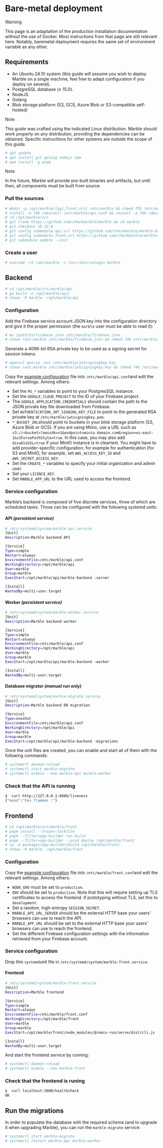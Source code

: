 # Bare-metal deployment

> [!WARNING]
> This page is an adaptation of the production installation documentation without the use of Docker. Most instructions from that page are still relevant here. Notably, baremetal deployment requires the same set of environment variable as any other.

## Requirements

- An Ubuntu 24.10 system (this guide will assume you wish to deploy Marble on a single machine, feel free to adapt configuration if you deploy on several).
- PostgreSQL database (≥ 15.0).
- NodeJS
- Golang
- Blob storage platform (S3, GCS, Azure Blob or S3-compatible self-hosted)

> [!NOTE]
> This guide was crafted using the indicated Linux distribution. Marble should work properly on any distribution, providing the dependencies can be obtained. Specific instructions for other systems are outside the scope of this guide.

```bash
# apt update
# apt install git golang nodejs npm
# npm install -g pnpm
```

> [!NOTE]
> In the future, Marble will provide pre-built binaries and artifacts, but until then, all components must be built from source.

### Pull the sources

```bash
# mkdir -p /opt/marble/{api,front,src} /etc/marble && chmod 755 /etc/marble
# install -m 740 /dev/null /etc/marble/api.conf && install -m 740 /dev/null /etc/marble/front.conf
# cd /opt/marble/src
# git clone https://github.com/checkmarble/marble && cd marble
# git checkout v0.32.0
# git config submodule.api.url https://github.com/checkmarble/marble-backend.git
# git config submodule.front.url https://github.com/checkmarble/marble-frontend.git
# git submodule update --init
```

### Create a user

```bash
# useradd -rd /opt/marble -s /usr/sbin/nologin marble
```

## Backend

```bash
# cd /opt/marble/src/marble/api
# go build -o /opt/marble/api/ .
# chown -R marble: /opt/marble/api
```

### Configuration

Add the Firebase service account JSON key into the configuration directory and give it the proper permission (the `marble` user must be able to read it):

```bash
# mv /path/to/firebase.json /etc/marble/firebase.json
# chown root:marble /etc/marble/firebase.json && chmod 740 /etc/marble/firebase.json
```

Generate a 4096-bit RSA private key to be used as a signing secret for session tokens:

```bash
# openssl genrsa -out /etc/marble/jwtsigningkey.key
# chown root:marble /etc/marble/jwtsigningkey.key && chmod 740 /etc/marble/jwtsigningkey.key
```

Copy the [example configuration](https://github.com/checkmarble/marble-backend/blob/main/.env.example) file into `/etc/marble/api.conf`and edit the relevant settings. Among others:

- Set the `PG_*` variables to point to your PostgresSQL instance.
- Set the `GOOGLE_CLOUD_PROJECT` to the ID of your Firebase project.
- The `GOOGLE_APPLICATION_CREDENTIALS` should contain the path to the JSON private key file downloaded from Firebase.
- Set `AUTHENTICATION_JWT_SIGNING_KEY_FILE` to point to the generated RSA private key at `/etc/marble/jwtsigningkey.pem`.
- `*_BUCKET_URL`should point to buckets in your blob storage platform (S3, Azure Blob or GCS).
If you are using Minio, use a URL such as `s3://<bucket>?awssdk=v1&endpoint=minio.domain.com&region=us-east-1&s3ForcePathStyle=true`. In this case, you may also add `disableSSL=true` if your MinIO instance is in cleartext.
You might have to add provider-specific configuration, for example for authentication (for S3 and MinIO, for example, set `AWS_ACCESS_KEY_ID` and `AWS_SECRET_ACCESS_KEY`.
- Set the `CREATE_*` variables to specify your initial organization and admin user.
- Set your `LICENCE_KEY`.
- Set `MARBLE_APP_URL` to the URL used to access the frontend.

### Service configuration

Marble’s backend is composed of five discrete services, three of which are scheduled tasks. Those can be configured with the following systemd units:

#### API *(persistent service)*

```bash
# /etc/systemd/system/marble-api.service
[Unit]
Description=Marble backend API

[Service]
Type=simple
Restart=always
EnvironmentFile=/etc/marble/api.conf
WorkingDirectory=/opt/marble/api
User=marble
Group=marble
ExecStart=/opt/marble/api/marble-backend -server

[Install]
WantedBy=multi-user.target
```

#### Worker *(persistent service)*

```bash
# /etc/systemd/system/marble-worker.service
[Unit]
Description=Marble backend worker

[Service]
Type=simple
Restart=always
EnvironmentFile=/etc/marble/api.conf
WorkingDirectory=/opt/marble/api
User=marble
Group=marble
ExecStart=/opt/marble/api/marble-backend -worker

[Install]
WantedBy=multi-user.target
```

#### Database migrator *(manual run only)*

```bash
# /etc/systemd/system/marble-migrate.service
[Unit]
Description=Marble backend DB migration

[Service]
Type=oneshot
EnvironmentFile=/etc/marble/api.conf
WorkingDirectory=/opt/marble/api
User=marble
Group=marble
ExecStart=/opt/marble/api/marble-backend -migrations
```

Once the unit files are created, you can enable and start all of them with the following commands:

```bash
# systemctl daemon-reload
# systemctl start marble-migrate
# systemctl enable --now marble-api marble-worker
```

### Check that the API is running

```bash
$  curl http://127.0.0.1:8080/liveness
{"mood":"Feu flammes !"}
```

## Frontend

```bash
# cd /opt/marble/src/marble/front
# pnpm install --frozen-lockfile
# pnpm --filter=app-builder run build
# pnpm --filter=app-builder --prod deploy /opt/marble/front/
# cp -a packages/app-builder/build /opt/marble/front/
# chown -R marble: /opt/marble/front
```

### Configuration

Copy the [example configuration](https://github.com/checkmarble/marble-frontend/blob/main/packages/app-builder/.env.example) file into `/etc/marble/front.conf`and edit the relevant settings. Among others:

- `NODE_ENV` must be set to `production`.
- `ENV` should be set to `production`.
Note that this will require setting up TLS certificates to access the frontend. If prototyping without TLS, set this to `development`.
- Set a random, high-entropy `SESSION_SECRET`.
- `MARBLE_API_URL_SERVER` should be the external HTTP base your users’ browsers can use to reach the API.
- `MARBLE_APP_URL` should be set to the external HTTP base your users’ browsers can use to reach the frontend.
- Set the different Firebase configuration settings with the information retrieved from your Firebase account.

### Service configuration

Drop this `systemd`unit file in ``/etc/systemd/system/marble-front.service``:

#### Frontend

```bash
# /etc/systemd/system/marble-front.service
[Unit]
Description=Marble frontend

[Service]
Type=simple
Restart=always
EnvironmentFile=/etc/marble/front.conf
WorkingDirectory=/opt/marble/front
User=marble
Group=marble
ExecStart=/opt/marble/front/node_modules/@remix-run/serve/dist/cli.js ./build/server/index.js

[Install]
WantedBy=multi-user.target
```


And start the frontend service by running:

```bash
# systemctl daemon-reload
# systemctl enable --now marble-front
```

### Check that the frontend is runing

```bash
$  curl localhost:3000/healthcheck
OK
```

## Run the migrations

In order to populate the database with the required schema (and to upgrade it when upgrading Marble), you can run the `marble-migrate` service:

```bash
# systemctl start marble-migrate
# systemctl restart marble-api marble-worker
```
